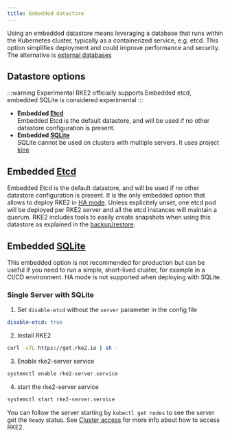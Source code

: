 ```yaml
---
title: Embedded datastore
---
```


Using an embedded datastore means leveraging a database that runs within the Kubernetes cluster, typically as a containerized service, e.g. etcd. This option simplifies deployment and could improve performance and security. The alternative is [external databases](external.md)

## Datastore options

:::warning Experimental
RKE2 officially supports Embedded etcd, embedded SQLite is considered experimental
:::

* **Embedded [Etcd](https://etcd.io/)**  
  Embedded Etcd is the default datastore, and will be used if no other datastore configuration is present.
* **Embedded [SQLite](https://www.sqlite.org/index.html)**  
  SQLite cannot be used on clusters with multiple servers. It uses project [kine](https://github.com/k3s-io/kine)



## Embedded [Etcd](https://etcd.io/)

Embedded Etcd is the default datastore, and will be used if no other datastore configuration is present.  It is the only embedded option that allows to deploy RKE2 in [HA mode](../install/ha.md). Unless explicitely unset, one etcd pod will be deployed per RKE2 server and all the etcd instances will maintain a quorum. RKE2 includes tools to easily create snapshots when using this datastore as explained in the [backup/restore](backup_restore.md).


## Embedded [SQLite](https://www.sqlite.org/index.html)

This embedded option is not recommended for production but can be useful if you need to run a simple, short-lived cluster, for example in a CI/CD environment. HA mode is not supported when deploying with SQLite.

### Single Server with SQLite

1. Set `disable-etcd` without the `server` parameter in the config file

```yaml
disable-etcd: true
```

2. Install RKE2 
```bash
curl -sfL https://get.rke2.io | sh -
```

3. Enable rke2-server service
```sh
systemctl enable rke2-server.service
```

4. start the rke2-server service

```sh
systemctl start rke2-server.service
```

You can follow the server starting by `kubectl get nodes` to see the server get the `Ready` status. See [Cluster access](../cluster_access.md) for more info about how to access RKE2.